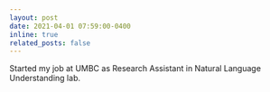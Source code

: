 ```yaml
---
layout: post
date: 2021-04-01 07:59:00-0400
inline: true
related_posts: false
---
```


Started my job at UMBC as Research Assistant in Natural Language Understanding lab.